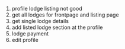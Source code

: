 1. profile lodge listing not good
2. get all lodges for frontpage and listing page
3. get single lodge details
4. add listed lodge section at the profile
5. lodge payment
6. edit profile
